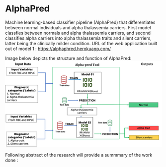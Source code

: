 # AlphaPred
Machine learning-based classifier pipeline (AlphaPred) that differentiates between normal individuals and alpha thalassemia carriers. First model classfies between normals and alpha thalassemia carriers, and second classifies alpha carriers into alpha thalassemia traits and silent carriers, latter being the clinically milder condition.
URL of the web application built out of model 1 : https://alphaphred.herokuapp.com/

Image below depicts the structure and function of AlphaPred:
![Alphapred figure](Alphapred.png)

Following abstract of the research will provide a summmary of the work done :

